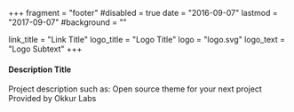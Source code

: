 +++
fragment = "footer"
#disabled = true
date = "2016-09-07"
lastmod = "2017-09-07"
#background = ""

link_title = "Link Title"
logo_title = "Logo Title"
logo = "logo.svg"
logo_text = "Logo Subtext"
+++

#### Description Title

Project description such as:
Open source theme for your next project
Provided by Okkur Labs